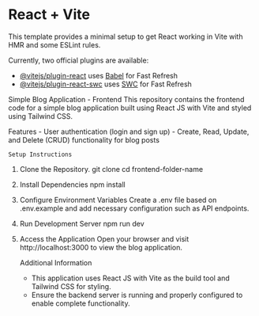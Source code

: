 # React + Vite

This template provides a minimal setup to get React working in Vite with HMR and some ESLint rules.

Currently, two official plugins are available:

- [@vitejs/plugin-react](https://github.com/vitejs/vite-plugin-react/blob/main/packages/plugin-react/README.md) uses [Babel](https://babeljs.io/) for Fast Refresh
- [@vitejs/plugin-react-swc](https://github.com/vitejs/vite-plugin-react-swc) uses [SWC](https://swc.rs/) for Fast Refresh


Simple Blog Application - Frontend
This repository contains the frontend code for a simple blog application built using React JS with Vite and styled using Tailwind CSS.

Features
    - User authentication (login and sign up)
    - Create, Read, Update, and Delete (CRUD) functionality for blog posts

    Setup Instructions

1. Clone the Repository.
    git clone <frontend-repo-url>
    cd frontend-folder-name

2. Install Dependencies
    npm install

3. Configure Environment Variables
    Create a .env file based on .env.example and add necessary configuration such as API endpoints.

4. Run Development Server
    npm run dev

5. Access the Application
    Open your browser and visit http://localhost:3000 to view the blog application.

    Additional Information

    - This application uses React JS with Vite as the build tool and     Tailwind CSS for styling.
    - Ensure the backend server is running and properly configured to enable complete functionality.